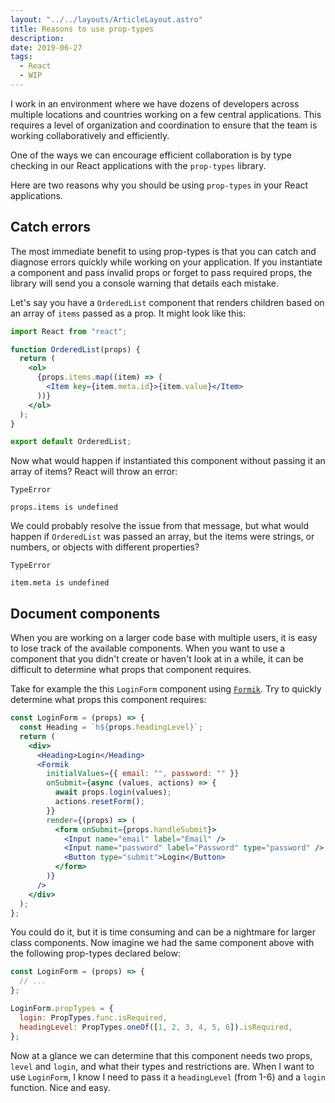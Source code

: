 ```yaml
---
layout: "../../layouts/ArticleLayout.astro"
title: Reasons to use prop-types
description:
date: 2019-06-27
tags:
  - React
  - WIP
---
```


I work in an environment where we have dozens of developers across multiple locations and countries working on a few central applications. This requires a level of organization and coordination to ensure that the team is working collaboratively and efficiently.

One of the ways we can encourage efficient collaboration is by type checking in our React applications with the `prop-types` library.

Here are two reasons why you should be using `prop-types` in your React applications.

## Catch errors

The most immediate benefit to using prop-types is that you can catch and diagnose errors quickly while working on your application. If you instantiate a component and pass invalid props or forget to pass required props, the library will send you a console warning that details each mistake.

Let's say you have a `OrderedList` component that renders children based on an array of `items` passed as a prop. It might look like this:

```jsx
import React from "react";

function OrderedList(props) {
  return (
    <ol>
      {props.items.map((item) => (
        <Item key={item.meta.id}>{item.value}</Item>
      ))}
    </ol>
  );
}

export default OrderedList;
```

Now what would happen if instantiated this component without passing it an array of items? React will throw an error:

```
TypeError

props.items is undefined
```

We could probably resolve the issue from that message, but what would happen if `OrderedList` was passed an array, but the items were strings, or numbers, or objects with different properties?

```
TypeError

item.meta is undefined
```

## Document components

When you are working on a larger code base with multiple users, it is easy to lose track of the available components. When you want to use a component that you didn't create or haven't look at in a while, it can be difficult to determine what props that component requires.

Take for example the this `LoginForm` component using [`Formik`](https://npmjs.com/package/formik). Try to quickly determine what props this component requires:

```jsx
const LoginForm = (props) => {
  const Heading = `h${props.headingLevel}`;
  return (
    <div>
      <Heading>Login</Heading>
      <Formik
        initialValues={{ email: "", password: "" }}
        onSubmit={async (values, actions) => {
          await props.login(values);
          actions.resetForm();
        }}
        render={(props) => (
          <form onSubmit={props.handleSubmit}>
            <Input name="email" label="Email" />
            <Input name="password" label="Password" type="password" />
            <Button type="submit">Login</Button>
          </form>
        )}
      />
    </div>
  );
};
```

You could do it, but it is time consuming and can be a nightmare for larger class components. Now imagine we had the same component above with the following prop-types declared below:

```jsx
const LoginForm = (props) => {
  // ...
};

LoginForm.propTypes = {
  login: PropTypes.func.isRequired,
  headingLevel: PropTypes.oneOf([1, 2, 3, 4, 5, 6]).isRequired,
};
```

Now at a glance we can determine that this component needs two props, `level` and `login`, and what their types and restrictions are. When I want to use `LoginForm`, I know I need to pass it a `headingLevel` (from 1-6) and a `login` function. Nice and easy.
